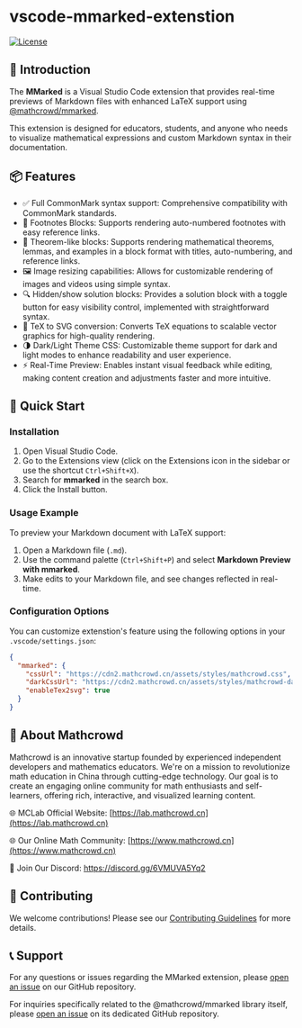 # vscode-mmarked-extenstion

[![License](https://img.shields.io/badge/License-MIT-blue.svg)](LICENSE)

## 🌟 Introduction

The **MMarked** is a Visual Studio Code extension that provides real-time previews of Markdown files with enhanced LaTeX support using [@mathcrowd/mmarked](https://github.com/mathedu4all/mmarked).

This extension is designed for educators, students, and anyone who needs to visualize mathematical expressions and custom Markdown syntax in their documentation.

## 📦 Features

- ✅ Full CommonMark syntax support: Comprehensive compatibility with CommonMark standards.
- 🔢 Footnotes Blocks: Supports rendering auto-numbered footnotes with easy reference links.
- 📘 Theorem-like blocks: Supports rendering mathematical theorems, lemmas, and examples in a block format with titles, auto-numbering, and reference links.
- 🖼️ Image resizing capabilities: Allows for customizable rendering of images and videos using simple syntax.
- 🔍 Hidden/show solution blocks: Provides a solution block with a toggle button for easy visibility control, implemented with straightforward syntax.
- 🧮 TeX to SVG conversion: Converts TeX equations to scalable vector graphics for high-quality rendering.
- 🌗 Dark/Light Theme CSS: Customizable theme support for dark and light modes to enhance readability and user experience.
- ⚡ Real-Time Preview: Enables instant visual feedback while editing, making content creation and adjustments faster and more intuitive.

## 🚀 Quick Start

### Installation

1. Open Visual Studio Code.
2. Go to the Extensions view (click on the Extensions icon in the sidebar or use the shortcut `Ctrl+Shift+X`).
3. Search for **mmarked** in the search box.
4. Click the Install button.

### Usage Example

To preview your Markdown document with LaTeX support:

1. Open a Markdown file (`.md`).
2. Use the command palette (`Ctrl+Shift+P`) and select **Markdown Preview with mmarked**.
3. Make edits to your Markdown file, and see changes reflected in real-time.

### Configuration Options

You can customize extenstion's feature using the following options in your `.vscode/settings.json`:

```json
{
  "mmarked": {
    "cssUrl": "https://cdn2.mathcrowd.cn/assets/styles/mathcrowd.css",
    "darkCssUrl": "https://cdn2.mathcrowd.cn/assets/styles/mathcrowd-dark.css",
    "enableTex2svg": true
  }
}
```

## 👥 About Mathcrowd

Mathcrowd is an innovative startup founded by experienced independent developers and mathematics educators. We're on a mission to revolutionize math education in China through cutting-edge technology. Our goal is to create an engaging online community for math enthusiasts and self-learners, offering rich, interactive, and visualized learning content.

🌐 MCLab Official Website: [https://lab.mathcrowd.cn](https://lab.mathcrowd.cn)

🌐 Our Online Math Community: [https://www.mathcrowd.cn](https://www.mathcrowd.cn)

💬 Join Our Discord: https://discord.gg/6VMUVA5Yq2

## 🤝 Contributing

We welcome contributions! Please see our [Contributing Guidelines](CONTRIBUTING.md) for more details.

## 📞 Support

For any questions or issues regarding the MMarked extension, please [open an issue](https://github.com/mathedu4all/mmarked-vscode-extension/issues) on our GitHub repository.

For inquiries specifically related to the @mathcrowd/mmarked library itself, please [open an issue](https://github.com/mathedu4all/mmarked/issues) on its dedicated GitHub repository.

